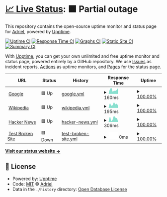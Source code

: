 # [📈 Live Status](https://drildhar.github.io/web-uptime): <!--live status--> **🟧 Partial outage**

This repository contains the open-source uptime monitor and status page for [Adriel](https://drildhar.github.io/web-uptime), powered by [Upptime](https://github.com/upptime/upptime).

[![Uptime CI](https://github.com/drildhar/web-uptime/workflows/Uptime%20CI/badge.svg)](https://github.com/drildhar/web-uptime/actions?query=workflow%3A%22Uptime+CI%22)
[![Response Time CI](https://github.com/drildhar/web-uptime/workflows/Response%20Time%20CI/badge.svg)](https://github.com/drildhar/web-uptime/actions?query=workflow%3A%22Response+Time+CI%22)
[![Graphs CI](https://github.com/drildhar/web-uptime/workflows/Graphs%20CI/badge.svg)](https://github.com/drildhar/web-uptime/actions?query=workflow%3A%22Graphs+CI%22)
[![Static Site CI](https://github.com/drildhar/web-uptime/workflows/Static%20Site%20CI/badge.svg)](https://github.com/drildhar/web-uptime/actions?query=workflow%3A%22Static+Site+CI%22)
[![Summary CI](https://github.com/drildhar/web-uptime/workflows/Summary%20CI/badge.svg)](https://github.com/drildhar/web-uptime/actions?query=workflow%3A%22Summary+CI%22)

With [Upptime](https://upptime.js.org), you can get your own unlimited and free uptime monitor and status page, powered entirely by a GitHub repository. We use [Issues](https://github.com/drildhar/web-uptime/issues) as incident reports, [Actions](https://github.com/drildhar/web-uptime/actions) as uptime monitors, and [Pages](https://drildhar.github.io/web-uptime) for the status page.

<!--start: status pages-->
<!-- This summary is generated by Upptime (https://github.com/upptime/upptime) -->
<!-- Do not edit this manually, your changes will be overwritten -->
<!-- prettier-ignore -->
| URL | Status | History | Response Time | Uptime |
| --- | ------ | ------- | ------------- | ------ |
| <img alt="" src="https://favicons.githubusercontent.com/www.google.com" height="13"> [Google](https://www.google.com) | 🟩 Up | [google.yml](https://github.com/drildhar/web-uptime/commits/HEAD/history/google.yml) | <details><summary><img alt="Response time graph" src="./graphs/google/response-time-week.png" height="20"> 160ms</summary><br><a href="https://drildhar.github.io/web-uptime/history/google"><img alt="Response time 160" src="https://img.shields.io/endpoint?url=https%3A%2F%2Fraw.githubusercontent.com%2Fdrildhar%2Fweb-uptime%2FHEAD%2Fapi%2Fgoogle%2Fresponse-time.json"></a><br><a href="https://drildhar.github.io/web-uptime/history/google"><img alt="24-hour response time 227" src="https://img.shields.io/endpoint?url=https%3A%2F%2Fraw.githubusercontent.com%2Fdrildhar%2Fweb-uptime%2FHEAD%2Fapi%2Fgoogle%2Fresponse-time-day.json"></a><br><a href="https://drildhar.github.io/web-uptime/history/google"><img alt="7-day response time 160" src="https://img.shields.io/endpoint?url=https%3A%2F%2Fraw.githubusercontent.com%2Fdrildhar%2Fweb-uptime%2FHEAD%2Fapi%2Fgoogle%2Fresponse-time-week.json"></a><br><a href="https://drildhar.github.io/web-uptime/history/google"><img alt="30-day response time 160" src="https://img.shields.io/endpoint?url=https%3A%2F%2Fraw.githubusercontent.com%2Fdrildhar%2Fweb-uptime%2FHEAD%2Fapi%2Fgoogle%2Fresponse-time-month.json"></a><br><a href="https://drildhar.github.io/web-uptime/history/google"><img alt="1-year response time 160" src="https://img.shields.io/endpoint?url=https%3A%2F%2Fraw.githubusercontent.com%2Fdrildhar%2Fweb-uptime%2FHEAD%2Fapi%2Fgoogle%2Fresponse-time-year.json"></a></details> | <details><summary><a href="https://drildhar.github.io/web-uptime/history/google">100.00%</a></summary><a href="https://drildhar.github.io/web-uptime/history/google"><img alt="All-time uptime 100.00%" src="https://img.shields.io/endpoint?url=https%3A%2F%2Fraw.githubusercontent.com%2Fdrildhar%2Fweb-uptime%2FHEAD%2Fapi%2Fgoogle%2Fuptime.json"></a><br><a href="https://drildhar.github.io/web-uptime/history/google"><img alt="24-hour uptime 100.00%" src="https://img.shields.io/endpoint?url=https%3A%2F%2Fraw.githubusercontent.com%2Fdrildhar%2Fweb-uptime%2FHEAD%2Fapi%2Fgoogle%2Fuptime-day.json"></a><br><a href="https://drildhar.github.io/web-uptime/history/google"><img alt="7-day uptime 100.00%" src="https://img.shields.io/endpoint?url=https%3A%2F%2Fraw.githubusercontent.com%2Fdrildhar%2Fweb-uptime%2FHEAD%2Fapi%2Fgoogle%2Fuptime-week.json"></a><br><a href="https://drildhar.github.io/web-uptime/history/google"><img alt="30-day uptime 100.00%" src="https://img.shields.io/endpoint?url=https%3A%2F%2Fraw.githubusercontent.com%2Fdrildhar%2Fweb-uptime%2FHEAD%2Fapi%2Fgoogle%2Fuptime-month.json"></a><br><a href="https://drildhar.github.io/web-uptime/history/google"><img alt="1-year uptime 100.00%" src="https://img.shields.io/endpoint?url=https%3A%2F%2Fraw.githubusercontent.com%2Fdrildhar%2Fweb-uptime%2FHEAD%2Fapi%2Fgoogle%2Fuptime-year.json"></a></details>
| <img alt="" src="https://favicons.githubusercontent.com/en.wikipedia.org" height="13"> [Wikipedia](https://en.wikipedia.org) | 🟩 Up | [wikipedia.yml](https://github.com/drildhar/web-uptime/commits/HEAD/history/wikipedia.yml) | <details><summary><img alt="Response time graph" src="./graphs/wikipedia/response-time-week.png" height="20"> 195ms</summary><br><a href="https://drildhar.github.io/web-uptime/history/wikipedia"><img alt="Response time 195" src="https://img.shields.io/endpoint?url=https%3A%2F%2Fraw.githubusercontent.com%2Fdrildhar%2Fweb-uptime%2FHEAD%2Fapi%2Fwikipedia%2Fresponse-time.json"></a><br><a href="https://drildhar.github.io/web-uptime/history/wikipedia"><img alt="24-hour response time 121" src="https://img.shields.io/endpoint?url=https%3A%2F%2Fraw.githubusercontent.com%2Fdrildhar%2Fweb-uptime%2FHEAD%2Fapi%2Fwikipedia%2Fresponse-time-day.json"></a><br><a href="https://drildhar.github.io/web-uptime/history/wikipedia"><img alt="7-day response time 195" src="https://img.shields.io/endpoint?url=https%3A%2F%2Fraw.githubusercontent.com%2Fdrildhar%2Fweb-uptime%2FHEAD%2Fapi%2Fwikipedia%2Fresponse-time-week.json"></a><br><a href="https://drildhar.github.io/web-uptime/history/wikipedia"><img alt="30-day response time 195" src="https://img.shields.io/endpoint?url=https%3A%2F%2Fraw.githubusercontent.com%2Fdrildhar%2Fweb-uptime%2FHEAD%2Fapi%2Fwikipedia%2Fresponse-time-month.json"></a><br><a href="https://drildhar.github.io/web-uptime/history/wikipedia"><img alt="1-year response time 195" src="https://img.shields.io/endpoint?url=https%3A%2F%2Fraw.githubusercontent.com%2Fdrildhar%2Fweb-uptime%2FHEAD%2Fapi%2Fwikipedia%2Fresponse-time-year.json"></a></details> | <details><summary><a href="https://drildhar.github.io/web-uptime/history/wikipedia">100.00%</a></summary><a href="https://drildhar.github.io/web-uptime/history/wikipedia"><img alt="All-time uptime 100.00%" src="https://img.shields.io/endpoint?url=https%3A%2F%2Fraw.githubusercontent.com%2Fdrildhar%2Fweb-uptime%2FHEAD%2Fapi%2Fwikipedia%2Fuptime.json"></a><br><a href="https://drildhar.github.io/web-uptime/history/wikipedia"><img alt="24-hour uptime 100.00%" src="https://img.shields.io/endpoint?url=https%3A%2F%2Fraw.githubusercontent.com%2Fdrildhar%2Fweb-uptime%2FHEAD%2Fapi%2Fwikipedia%2Fuptime-day.json"></a><br><a href="https://drildhar.github.io/web-uptime/history/wikipedia"><img alt="7-day uptime 100.00%" src="https://img.shields.io/endpoint?url=https%3A%2F%2Fraw.githubusercontent.com%2Fdrildhar%2Fweb-uptime%2FHEAD%2Fapi%2Fwikipedia%2Fuptime-week.json"></a><br><a href="https://drildhar.github.io/web-uptime/history/wikipedia"><img alt="30-day uptime 100.00%" src="https://img.shields.io/endpoint?url=https%3A%2F%2Fraw.githubusercontent.com%2Fdrildhar%2Fweb-uptime%2FHEAD%2Fapi%2Fwikipedia%2Fuptime-month.json"></a><br><a href="https://drildhar.github.io/web-uptime/history/wikipedia"><img alt="1-year uptime 100.00%" src="https://img.shields.io/endpoint?url=https%3A%2F%2Fraw.githubusercontent.com%2Fdrildhar%2Fweb-uptime%2FHEAD%2Fapi%2Fwikipedia%2Fuptime-year.json"></a></details>
| <img alt="" src="https://favicons.githubusercontent.com/news.ycombinator.com" height="13"> [Hacker News](https://news.ycombinator.com) | 🟩 Up | [hacker-news.yml](https://github.com/drildhar/web-uptime/commits/HEAD/history/hacker-news.yml) | <details><summary><img alt="Response time graph" src="./graphs/hacker-news/response-time-week.png" height="20"> 306ms</summary><br><a href="https://drildhar.github.io/web-uptime/history/hacker-news"><img alt="Response time 306" src="https://img.shields.io/endpoint?url=https%3A%2F%2Fraw.githubusercontent.com%2Fdrildhar%2Fweb-uptime%2FHEAD%2Fapi%2Fhacker-news%2Fresponse-time.json"></a><br><a href="https://drildhar.github.io/web-uptime/history/hacker-news"><img alt="24-hour response time 68" src="https://img.shields.io/endpoint?url=https%3A%2F%2Fraw.githubusercontent.com%2Fdrildhar%2Fweb-uptime%2FHEAD%2Fapi%2Fhacker-news%2Fresponse-time-day.json"></a><br><a href="https://drildhar.github.io/web-uptime/history/hacker-news"><img alt="7-day response time 306" src="https://img.shields.io/endpoint?url=https%3A%2F%2Fraw.githubusercontent.com%2Fdrildhar%2Fweb-uptime%2FHEAD%2Fapi%2Fhacker-news%2Fresponse-time-week.json"></a><br><a href="https://drildhar.github.io/web-uptime/history/hacker-news"><img alt="30-day response time 306" src="https://img.shields.io/endpoint?url=https%3A%2F%2Fraw.githubusercontent.com%2Fdrildhar%2Fweb-uptime%2FHEAD%2Fapi%2Fhacker-news%2Fresponse-time-month.json"></a><br><a href="https://drildhar.github.io/web-uptime/history/hacker-news"><img alt="1-year response time 306" src="https://img.shields.io/endpoint?url=https%3A%2F%2Fraw.githubusercontent.com%2Fdrildhar%2Fweb-uptime%2FHEAD%2Fapi%2Fhacker-news%2Fresponse-time-year.json"></a></details> | <details><summary><a href="https://drildhar.github.io/web-uptime/history/hacker-news">100.00%</a></summary><a href="https://drildhar.github.io/web-uptime/history/hacker-news"><img alt="All-time uptime 100.00%" src="https://img.shields.io/endpoint?url=https%3A%2F%2Fraw.githubusercontent.com%2Fdrildhar%2Fweb-uptime%2FHEAD%2Fapi%2Fhacker-news%2Fuptime.json"></a><br><a href="https://drildhar.github.io/web-uptime/history/hacker-news"><img alt="24-hour uptime 100.00%" src="https://img.shields.io/endpoint?url=https%3A%2F%2Fraw.githubusercontent.com%2Fdrildhar%2Fweb-uptime%2FHEAD%2Fapi%2Fhacker-news%2Fuptime-day.json"></a><br><a href="https://drildhar.github.io/web-uptime/history/hacker-news"><img alt="7-day uptime 100.00%" src="https://img.shields.io/endpoint?url=https%3A%2F%2Fraw.githubusercontent.com%2Fdrildhar%2Fweb-uptime%2FHEAD%2Fapi%2Fhacker-news%2Fuptime-week.json"></a><br><a href="https://drildhar.github.io/web-uptime/history/hacker-news"><img alt="30-day uptime 100.00%" src="https://img.shields.io/endpoint?url=https%3A%2F%2Fraw.githubusercontent.com%2Fdrildhar%2Fweb-uptime%2FHEAD%2Fapi%2Fhacker-news%2Fuptime-month.json"></a><br><a href="https://drildhar.github.io/web-uptime/history/hacker-news"><img alt="1-year uptime 100.00%" src="https://img.shields.io/endpoint?url=https%3A%2F%2Fraw.githubusercontent.com%2Fdrildhar%2Fweb-uptime%2FHEAD%2Fapi%2Fhacker-news%2Fuptime-year.json"></a></details>
| <img alt="" src="https://favicons.githubusercontent.com/thissitedoesnotexist.koj.co" height="13"> [Test Broken Site](https://thissitedoesnotexist.koj.co) | 🟥 Down | [test-broken-site.yml](https://github.com/drildhar/web-uptime/commits/HEAD/history/test-broken-site.yml) | <details><summary><img alt="Response time graph" src="./graphs/test-broken-site/response-time-week.png" height="20"> 0ms</summary><br><a href="https://drildhar.github.io/web-uptime/history/test-broken-site"><img alt="Response time 0" src="https://img.shields.io/endpoint?url=https%3A%2F%2Fraw.githubusercontent.com%2Fdrildhar%2Fweb-uptime%2FHEAD%2Fapi%2Ftest-broken-site%2Fresponse-time.json"></a><br><a href="https://drildhar.github.io/web-uptime/history/test-broken-site"><img alt="24-hour response time 0" src="https://img.shields.io/endpoint?url=https%3A%2F%2Fraw.githubusercontent.com%2Fdrildhar%2Fweb-uptime%2FHEAD%2Fapi%2Ftest-broken-site%2Fresponse-time-day.json"></a><br><a href="https://drildhar.github.io/web-uptime/history/test-broken-site"><img alt="7-day response time 0" src="https://img.shields.io/endpoint?url=https%3A%2F%2Fraw.githubusercontent.com%2Fdrildhar%2Fweb-uptime%2FHEAD%2Fapi%2Ftest-broken-site%2Fresponse-time-week.json"></a><br><a href="https://drildhar.github.io/web-uptime/history/test-broken-site"><img alt="30-day response time 0" src="https://img.shields.io/endpoint?url=https%3A%2F%2Fraw.githubusercontent.com%2Fdrildhar%2Fweb-uptime%2FHEAD%2Fapi%2Ftest-broken-site%2Fresponse-time-month.json"></a><br><a href="https://drildhar.github.io/web-uptime/history/test-broken-site"><img alt="1-year response time 0" src="https://img.shields.io/endpoint?url=https%3A%2F%2Fraw.githubusercontent.com%2Fdrildhar%2Fweb-uptime%2FHEAD%2Fapi%2Ftest-broken-site%2Fresponse-time-year.json"></a></details> | <details><summary><a href="https://drildhar.github.io/web-uptime/history/test-broken-site">100.00%</a></summary><a href="https://drildhar.github.io/web-uptime/history/test-broken-site"><img alt="All-time uptime 100.00%" src="https://img.shields.io/endpoint?url=https%3A%2F%2Fraw.githubusercontent.com%2Fdrildhar%2Fweb-uptime%2FHEAD%2Fapi%2Ftest-broken-site%2Fuptime.json"></a><br><a href="https://drildhar.github.io/web-uptime/history/test-broken-site"><img alt="24-hour uptime 100.00%" src="https://img.shields.io/endpoint?url=https%3A%2F%2Fraw.githubusercontent.com%2Fdrildhar%2Fweb-uptime%2FHEAD%2Fapi%2Ftest-broken-site%2Fuptime-day.json"></a><br><a href="https://drildhar.github.io/web-uptime/history/test-broken-site"><img alt="7-day uptime 100.00%" src="https://img.shields.io/endpoint?url=https%3A%2F%2Fraw.githubusercontent.com%2Fdrildhar%2Fweb-uptime%2FHEAD%2Fapi%2Ftest-broken-site%2Fuptime-week.json"></a><br><a href="https://drildhar.github.io/web-uptime/history/test-broken-site"><img alt="30-day uptime 100.00%" src="https://img.shields.io/endpoint?url=https%3A%2F%2Fraw.githubusercontent.com%2Fdrildhar%2Fweb-uptime%2FHEAD%2Fapi%2Ftest-broken-site%2Fuptime-month.json"></a><br><a href="https://drildhar.github.io/web-uptime/history/test-broken-site"><img alt="1-year uptime 100.00%" src="https://img.shields.io/endpoint?url=https%3A%2F%2Fraw.githubusercontent.com%2Fdrildhar%2Fweb-uptime%2FHEAD%2Fapi%2Ftest-broken-site%2Fuptime-year.json"></a></details>

<!--end: status pages-->

[**Visit our status website →**](https://drildhar.github.io/web-uptime)

## 📄 License

- Powered by: [Upptime](https://github.com/upptime/upptime)
- Code: [MIT](./LICENSE) © [Adriel](https://drildhar.github.io/web-uptime)
- Data in the `./history` directory: [Open Database License](https://opendatacommons.org/licenses/odbl/1-0/)
